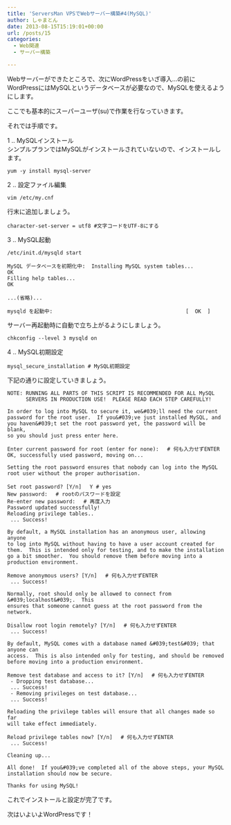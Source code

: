 ```yaml
---
title: 'ServersMan VPSでWebサーバー構築#4(MySQL)'
author: しゃまとん
date: 2013-08-15T15:19:01+00:00
url: /posts/15
categories:
  - Web関連
  - サーバー構築

---
```

Webサーバーができたところで、次にWordPressをいざ導入…の前にWordPressにはMySQLというデータベースが必要なので、MySQLを使えるようにします。

ここでも基本的にスーパーユーザ(su)で作業を行なっていきます。

それでは手順です。

<!--more-->

1 .. MySQLインストール  
シンプルプランではMySQLがインストールされていないので、インストールします。
```shell
yum -y install mysql-server
```

2 .. 設定ファイル編集 

```shell
vim /etc/my.cnf
```
  
行末に追加しましょう。

```text
character-set-server = utf8 #文字コードをUTF-8にする
```

3 .. MySQL起動

```shell
/etc/init.d/mysqld start

MySQL データベースを初期化中:  Installing MySQL system tables...
OK
Filling help tables...
OK

...(省略)...

mysqld を起動中:                                           [  OK  ]
```
    
サーバー再起動時に自動で立ち上がるようにしましょう。
    
```shell
chkconfig --level 3 mysqld on
```

4 .. MySQL初期設定

```shell
mysql_secure_installation # MySQL初期設定
```
    
下記の通りに設定していきましょう。

```text
NOTE: RUNNING ALL PARTS OF THIS SCRIPT IS RECOMMENDED FOR ALL MySQL
      SERVERS IN PRODUCTION USE!  PLEASE READ EACH STEP CAREFULLY!

In order to log into MySQL to secure it, we&#039;ll need the current
password for the root user.  If you&#039;ve just installed MySQL, and
you haven&#039;t set the root password yet, the password will be blank,
so you should just press enter here.

Enter current password for root (enter for none): 　# 何も入力せずENTER
OK, successfully used password, moving on...

Setting the root password ensures that nobody can log into the MySQL
root user without the proper authorisation.

Set root password? [Y/n] 　Y # yes
New password: 　# rootのパスワードを設定
Re-enter new password: 　# 再度入力
Password updated successfully!
Reloading privilege tables..
 ... Success!

By default, a MySQL installation has an anonymous user, allowing anyone
to log into MySQL without having to have a user account created for
them.  This is intended only for testing, and to make the installation
go a bit smoother.  You should remove them before moving into a
production environment.

Remove anonymous users? [Y/n] 　# 何も入力せずENTER
 ... Success!

Normally, root should only be allowed to connect from &#039;localhost&#039;.  This
ensures that someone cannot guess at the root password from the network.

Disallow root login remotely? [Y/n] 　# 何も入力せずENTER
 ... Success!

By default, MySQL comes with a database named &#039;test&#039; that anyone can
access.  This is also intended only for testing, and should be removed
before moving into a production environment.

Remove test database and access to it? [Y/n] 　# 何も入力せずENTER
 - Dropping test database...
 ... Success!
 - Removing privileges on test database...
 ... Success!

Reloading the privilege tables will ensure that all changes made so far
will take effect immediately.

Reload privilege tables now? [Y/n] 　# 何も入力せずENTER
 ... Success!

Cleaning up...

All done!  If you&#039;ve completed all of the above steps, your MySQL
installation should now be secure.

Thanks for using MySQL!
```

これでインストールと設定が完了です。

次はいよいよWordPressです！
